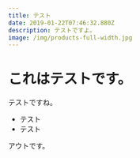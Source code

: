 ```yaml
---
title: テスト
date: 2019-01-22T07:46:32.880Z
description: テストですよ。
image: /img/products-full-width.jpg
---
```

# これはテストです。

テストですね。

- テスト
- テスト

アウトです。
